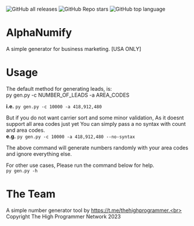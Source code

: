 ![GitHub all releases](https://img.shields.io/github/downloads/WHITEH0ST/AlphaNumify/total)
![GitHub Repo stars](https://img.shields.io/github/stars/WHITEH0ST/AlphaNumify?style=social)
![GitHub top language](https://img.shields.io/github/languages/top/WHITEH0ST/AlphaNumify?color=yellow) 

# AlphaNumify
A simple generator for business marketing. [USA ONLY]



# Usage


The default method for generating leads, is:<br>
py gen.py -c NUMBER_OF_LEADS -a AREA_CODES<br>

**i.e.** 
`py gen.py -c 10000 -a 418,912,480`


But if you do not want carrier sort and some minor validation, As it doesnt support all area codes just yet
You can simply pass a no syntax with count and area codes.<br>
**e.g.**
`py gen.py -c 10000 -a 418,912,480 --no-syntax`

The above command will generate numbers randomly with your area codes and ignore everything else.


For other use cases, Please run the command below for help.<br>
`py gen.py -h`




# The Team
A simple number generator tool by https://t.me/thehighprogrammer.<br>
Copyright The High Programmer Network 2023

